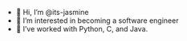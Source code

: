 - 👋 Hi, I’m @its-jasmine
- 👀 I’m interested in becoming a software engineer
- 🌱 I’ve worked with Python, C, and Java.

<!---
its-jasmine/its-jasmine is a ✨ special ✨ repository because its `README.md` (this file) appears on your GitHub profile.
You can click the Preview link to take a look at your changes.
- 💞️ I’m looking to collaborate on ...

- 📫 How to reach me ...

--->

